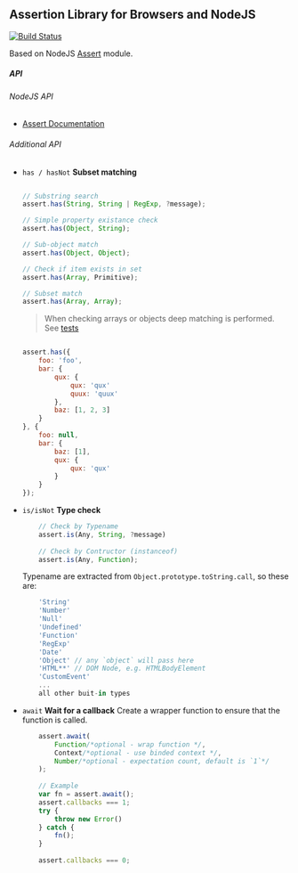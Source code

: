 Assertion Library for Browsers and NodeJS
----
[![Build Status](https://travis-ci.org/atmajs/assertion.png?branch=master)](https://travis-ci.org/atmajs/assertion)

Based on NodeJS [Assert](http://nodejs.org/api/assert.html) module.


##### API

###### NodeJS API

- [Assert Documentation](http://nodejs.org/api/assert.html)

###### Additional API

- `has / hasNot`
	**Subset matching**
	
	```javascript
	
	// Substring search
	assert.has(String, String | RegExp, ?message);
	
	// Simple property existance check
	assert.has(Object, String);
	
	// Sub-object match
	assert.has(Object, Object);
	
	// Check if item exists in set
	assert.has(Array, Primitive);
	
	// Subset match
	assert.has(Array, Array);
	```
	
	> When checking arrays or objects deep matching is performed. See [tests](tree/master/test/has.test)
	
	```javascript
	
	assert.has({
		foo: 'foo',
		bar: {
			qux: {
				qux: 'qux'
				quux: 'quux'
			},
			baz: [1, 2, 3]
		}
	}, {
		foo: null,
		bar: {
			baz: [1],
			qux: {
				qux: 'qux'
			}
		}
	});
	
	```

- `is/isNot`
	**Type check**
	```javascript
		// Check by Typename
		assert.is(Any, String, ?message)
		
		// Check by Contructor (instanceof)
		assert.is(Any, Function);
	```
	Typename are extracted from `Object.prototype.toString.call`, so these are:
	```javascript
		'String'
		'Number'
		'Null'
		'Undefined'
		'Function'
		'RegExp'
		'Date'
		'Object' // any `object` will pass here
		'HTML**' // DOM Node, e.g. HTMLBodyElement
		'CustomEvent'
		...
		all other buit-in types
	```
	
- `await`
	**Wait for a callback**
	Create a wrapper function to ensure that the function is called.
	```javascript
		assert.await(
			Function/*optional - wrap function */,
			Context/*optional - use binded context */,
			Number/*optional - expectation count, default is `1`*/
		);
		
		// Example
		var fn = assert.await();
		assert.callbacks === 1;
		try {
			throw new Error()
		} catch {
			fn();
		}
		
		assert.callbacks === 0;
		
	```
	
	
